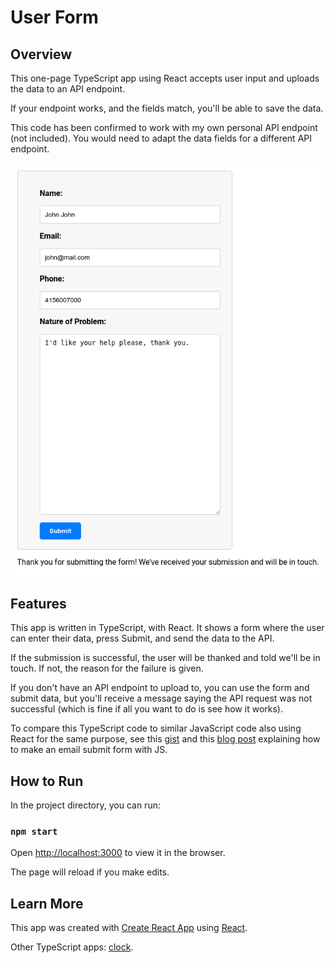 # User Form

## Overview

This one-page TypeScript app using React accepts user input and uploads the data to an API endpoint.

If your endpoint works, and the fields match, you'll be able to save the data. 

This code has been confirmed to work with my own personal API endpoint (not included). You would need to adapt the data fields for a different API endpoint.

![upload_form_working](upload_form_working.png)

## Features

This app is written in TypeScript, with React. It shows a form where the user can enter their data, press Submit, and send the data to the API. 

If the submission is successful, the user will be thanked and told we'll be in touch. If not, the reason for the failure is given.

If you don't have an API endpoint to upload to, you can use the form and submit data, but you'll receive a message saying the API request was not successful (which is fine if all you want to do is see how it works).

To compare this TypeScript code to similar JavaScript code also using React for the same purpose, see this [gist](https://gist.github.com/julianeon/767e32fc069d0a1568683deb4dd31fb0) and this [blog post](https://javascriptpage.com/make-an-email-submit-form-with-javascript) explaining how to make an email submit form with JS.

## How to Run

In the project directory, you can run:

### `npm start`

Open [http://localhost:3000](http://localhost:3000) to view it in the browser.

The page will reload if you make edits.

## Learn More

This app was created with [Create React App](https://facebook.github.io/create-react-app/docs/getting-started) using [React](https://reactjs.org/).

Other TypeScript apps: [clock](https://github.com/julianeon/clock).
